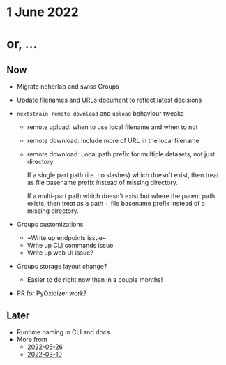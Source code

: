 # 1 June 2022
# or, …

## Now

- Migrate neherlab and swiss Groups

- Update filenames and URLs document to reflect latest decisions

- `nextstrain remote download` and `upload` behaviour tweaks

  - remote upload: when to use local filename and when to not
  - remote download: include more of URL in the local filename
  - remote download: Local path prefix for multiple datasets, not just directory
    
    If a single part path (i.e. no slashes) which doesn't exist, then treat as
    file basename prefix instead of missing directory.

    If a multi-part path which doesn't exist but where the parent path exists,
    then treat as a path + file basename prefix instead of a missing directory.

- Groups customizations
  - ~Write up endpoints issue~
  - Write up CLI commands issue
  - Write up web UI issue?

- Groups storage layout change?
  - Easier to do right now than in a couple months!

- PR for PyOxidizer work?

## Later

- Runtime naming in CLI and docs
- More from
  - [2022-05-26](2022-05-26.md)
  - [2022-03-10](2022-03-10.md)

